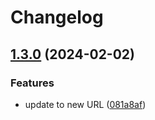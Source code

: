 # Changelog

## [1.3.0](https://github.com/krystal/krystal-whmcs-domain-registrar-module/compare/v1.2.7...v1.3.0) (2024-02-02)


### Features

* update to new URL ([081a8af](https://github.com/krystal/krystal-whmcs-domain-registrar-module/commit/081a8afa136cc5bbe72c605674c62d71f3af6ae1))
